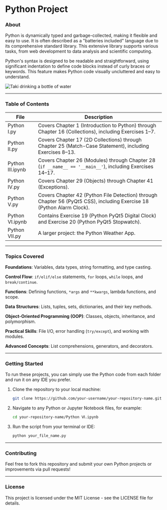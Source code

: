 # Python Project
### About
Python is dynamically typed and garbage-collected, making it flexible and easy to use. It is often described as a "batteries included" language due to its comprehensive standard library. This extensive library supports various tasks, from web development to data analysis and scientific computing.

Python's syntax is designed to be readable and straightforward, using significant indentation to define code blocks instead of curly braces or keywords. This feature makes Python code visually uncluttered and easy to understand.

<img src="https://media0.giphy.com/media/v1.Y2lkPTc5MGI3NjExcHh6b3BvOTNlOThuMjdhN2dkZTFwcDU0eDZ0eGkxOHo2anhja3Z1ZiZlcD12MV9pbnRlcm5hbF9naWZfYnlfaWQmY3Q9Zw/3ohjUUlX7fhMhnKYb6/giphy.gif" alt="Taki drinking a bottle of water"/>
<hr>

### Table of Contents
| File | Description |
|------------------|-------------|
| Python Ⅰ.py | Covers Chapter 1 (Introduction to Python) through Chapter 16 (Collections), including Exercises 1–7. |
| Python Ⅱ.py | Covers Chapter 17 (2D Collections) through Chapter 25 (Match-Case Statement), including Exercises 8–13. |
| Python Ⅲ.ipynb | Covers Chapter 26 (Modules) through Chapter 28 (`if __name__ == '__main__'`), including Exercises 14–17. |
| Python Ⅳ.py | Covers Chapter 29 (Objects) through Chapter 41 (Exceptions). |
| Python Ⅴ.py | Covers Chapter 42 (Python File Detection) through Chapter 56 (PyQt5 CSS), including Exercise 18 (Python Alarm Clock). |
| Python Ⅵ.ipynb | Contains Exercise 19 (Python PyQt5 Digital Clock) and Exercise 20 (Python PyQt5 Stopwatch). |
| Python Ⅶ.py | A larger project: the Python Weather App. |
<hr>

### Topics Covered
__Foundations__: Variables, data types, string formatting, and type casting.

__Control Flow__: `if/elif/else` statements, `for` loops, `while` loops, and `break/continue`.

__Functions__: Defining functions, `*args` and `**kwargs`, lambda functions, and scope.

__Data Structures__: Lists, tuples, sets, dictionaries, and their key methods.

__Object-Oriented Programming (OOP)__: Classes, objects, inheritance, and polymorphism.

__Practical Skills__: File I/O, error handling (`try/except`), and working with modules.

__Advanced Concepts__: List comprehensions, generators, and decorators.
<hr>

### Getting Started
To run these projects, you can simply use the Python code from each folder and run it on any IDE you prefer.

1. Clone the repository to your local machine:

   ```bash
   git clone https://github.com/your-username/your-repository-name.git

2. Navigate to any Python or Jupyter Notebook files, for example:

   ```bash
   cd your-repository-name/Python Ⅵ.ipynb

3. Run the script from your terminal or IDE:

   ```bash
   python your_file_name.py
<hr>

### Contributing
Feel free to fork this repository and submit your own Python projects or improvements via pull requests!
<hr>

### License
This project is licensed under the MIT License - see the LICENSE file for details.
